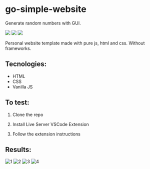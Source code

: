 # go-simple-website

Generate random numbers with GUI.

![](https://img.shields.io/github/languages/count/ivan-pinto/my-website)
![](https://img.shields.io/github/repo-size/ivan-pinto/my-website)
![](https://img.shields.io/github/license/ivan-pinto/my-website)

Personal website template made with pure js, html and css. Without frameworks.

## Tecnologies:

- HTML
- CSS
- Vanilla JS

## To test:

1. Clone the repo
2. Install Live Server VSCode Extension

3. Follow the extension instructions

## Results:

![1](https://user-images.githubusercontent.com/63113730/181485810-383a97e4-49bd-4800-b6c0-1d719bb91de9.png)
![2](https://user-images.githubusercontent.com/63113730/181485854-9858e9e5-7912-4a1d-92ce-1ddd14da7b79.png)
![3](https://user-images.githubusercontent.com/63113730/181485864-6d51fc04-8b25-48f2-a140-418b2c5c6f89.png)
![4](https://user-images.githubusercontent.com/63113730/181486481-b3c755c3-756e-4260-8d8c-e1d21d2747bb.png)

